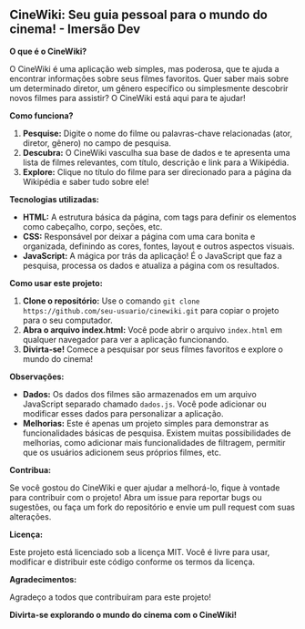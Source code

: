 ## CineWiki: Seu guia pessoal para o mundo do cinema! - Imersão Dev

**O que é o CineWiki?**

O CineWiki é uma aplicação web simples, mas poderosa, que te ajuda a encontrar informações sobre seus filmes favoritos. Quer saber mais sobre um determinado diretor, um gênero específico ou simplesmente descobrir novos filmes para assistir? O CineWiki está aqui para te ajudar!

**Como funciona?**

1. **Pesquise:** Digite o nome do filme ou palavras-chave relacionadas (ator, diretor, gênero) no campo de pesquisa.
2. **Descubra:** O CineWiki vasculha sua base de dados e te apresenta uma lista de filmes relevantes, com título, descrição e link para a Wikipédia.
3. **Explore:** Clique no título do filme para ser direcionado para a página da Wikipédia e saber tudo sobre ele!

**Tecnologias utilizadas:**

* **HTML:** A estrutura básica da página, com tags para definir os elementos como cabeçalho, corpo, seções, etc.
* **CSS:** Responsável por deixar a página com uma cara bonita e organizada, definindo as cores, fontes, layout e outros aspectos visuais.
* **JavaScript:** A mágica por trás da aplicação! É o JavaScript que faz a pesquisa, processa os dados e atualiza a página com os resultados.

**Como usar este projeto:**

1. **Clone o repositório:** Use o comando `git clone https://github.com/seu-usuario/cinewiki.git` para copiar o projeto para o seu computador.
2. **Abra o arquivo index.html:** Você pode abrir o arquivo `index.html` em qualquer navegador para ver a aplicação funcionando.
3. **Divirta-se!** Comece a pesquisar por seus filmes favoritos e explore o mundo do cinema!

**Observações:**

* **Dados:** Os dados dos filmes são armazenados em um arquivo JavaScript separado chamado `dados.js`. Você pode adicionar ou modificar esses dados para personalizar a aplicação.
* **Melhorias:** Este é apenas um projeto simples para demonstrar as funcionalidades básicas de pesquisa. Existem muitas possibilidades de melhorias, como adicionar mais funcionalidades de filtragem, permitir que os usuários adicionem seus próprios filmes, etc.

**Contribua:**

Se você gostou do CineWiki e quer ajudar a melhorá-lo, fique à vontade para contribuir com o projeto! Abra um issue para reportar bugs ou sugestões, ou faça um fork do repositório e envie um pull request com suas alterações.

**Licença:**

Este projeto está licenciado sob a licença MIT. Você é livre para usar, modificar e distribuir este código conforme os termos da licença.

**Agradecimentos:**

Agradeço a todos que contribuíram para este projeto!

**Divirta-se explorando o mundo do cinema com o CineWiki!** 
